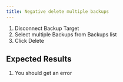 ```yaml
---
title: Negative delete multiple backups 
---
```

1. Disconnect Backup Target
1. Select multiple Backups from Backups list
1. Click Delete

## Expected Results
1. You should get an error